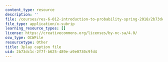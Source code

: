```yaml
---
content_type: resource
description: ''
file: /courses/res-6-012-introduction-to-probability-spring-2018/2b73dc1c2f7fb625489ea9e0730c9fd4_xdewLsXI_UQ.srt
file_type: application/x-subrip
learning_resource_types: []
license: https://creativecommons.org/licenses/by-nc-sa/4.0/
ocw_type: OCWFile
resourcetype: Other
title: 3play caption file
uid: 2b73dc1c-2f7f-b625-489e-a9e0730c9fd4
---
```

